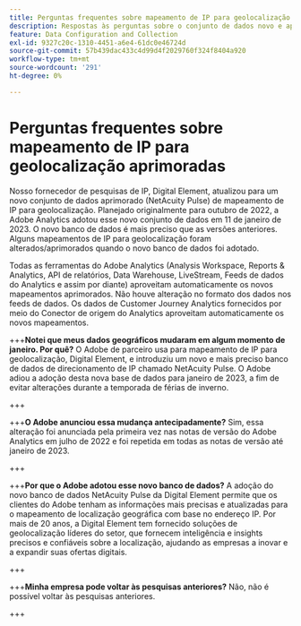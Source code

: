 ```yaml
---
title: Perguntas frequentes sobre mapeamento de IP para geolocalização aprimoradas
description: Respostas às perguntas sobre o conjunto de dados novo e aprimorado (NetAcuity Pulse) para mapeamento de IP para geolocalização.
feature: Data Configuration and Collection
exl-id: 9327c20c-1310-4451-a6e4-61dc0e46724d
source-git-commit: 57b439dac433c4d99d4f2029760f324f8404a920
workflow-type: tm+mt
source-wordcount: '291'
ht-degree: 0%

---
```


# Perguntas frequentes sobre mapeamento de IP para geolocalização aprimoradas

Nosso fornecedor de pesquisas de IP, Digital Element, atualizou para um novo conjunto de dados aprimorado (NetAcuity Pulse) de mapeamento de IP para geolocalização. Planejado originalmente para outubro de 2022, a Adobe Analytics adotou esse novo conjunto de dados em 11 de janeiro de 2023. O novo banco de dados é mais preciso que as versões anteriores. Alguns mapeamentos de IP para geolocalização foram alterados/aprimorados quando o novo banco de dados foi adotado.

Todas as ferramentas do Adobe Analytics (Analysis Workspace, Reports &amp; Analytics, API de relatórios, Data Warehouse, LiveStream, Feeds de dados do Analytics e assim por diante) aproveitam automaticamente os novos mapeamentos aprimorados. Não houve alteração no formato dos dados nos feeds de dados. Os dados de Customer Journey Analytics fornecidos por meio do Conector de origem do Analytics aproveitam automaticamente os novos mapeamentos.

+++**Notei que meus dados geográficos mudaram em algum momento de janeiro.  Por quê?**
O Adobe de parceiro usa para mapeamento de IP para geolocalização, Digital Element, e introduziu um novo e mais preciso banco de dados de direcionamento de IP chamado NetAcuity Pulse. O Adobe adiou a adoção desta nova base de dados para janeiro de 2023, a fim de evitar alterações durante a temporada de férias de inverno.

+++

+++**O Adobe anunciou essa mudança antecipadamente?**
Sim, essa alteração foi anunciada pela primeira vez nas notas de versão do Adobe Analytics em julho de 2022 e foi repetida em todas as notas de versão até janeiro de 2023.

+++

+++**Por que o Adobe adotou esse novo banco de dados?**
A adoção do novo banco de dados NetAcuity Pulse da Digital Element permite que os clientes do Adobe tenham as informações mais precisas e atualizadas para o mapeamento de localização geográfica com base no endereço IP. Por mais de 20 anos, a Digital Element tem fornecido soluções de geolocalização líderes do setor, que fornecem inteligência e insights precisos e confiáveis sobre a localização, ajudando as empresas a inovar e a expandir suas ofertas digitais.

+++

+++**Minha empresa pode voltar às pesquisas anteriores?**
Não, não é possível voltar às pesquisas anteriores.

+++
